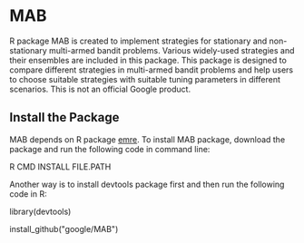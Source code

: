 # MAB

R package MAB is created to
implement strategies for stationary and non-stationary multi-armed bandit problems. 
Various widely-used strategies and their ensembles are included in this package.
This package is designed to compare different strategies in multi-armed bandit problems
and help users to choose suitable strategies with suitable tuning parameters
in different scenarios. This is not an official Google product. 


Install the Package
-------------------

MAB depends on R package [emre](https://github.com/google/emre). To install MAB package, download the package and run the following code in 
command line:

R CMD INSTALL FILE.PATH

Another way is to install devtools package first and then run the following code
in R:

library(devtools)

install_github("google/MAB")


